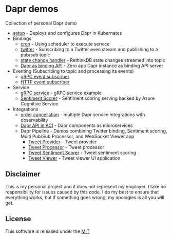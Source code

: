 # Dapr demos

Collection of personal Dapr demo

* [setup](./setup) - Deploys and configures Dapr in Kubernates 
* Bindings
  * [cron](./cron-binding) - Using scheduler to execute service 
  * [twitter](./tweet-provider) - Subscribing to a Twitter even stream and publishing to a pub/sub topic
  * [state change handler](./state-change-handler) - RethinkDB state changes streamed into topic
  * [Dapr as binding API](./binding-api) - Zero app Dapr instance as binding API server 
* Eventing (Subscribing to topic and processing its events)
  * [gRPC event subscriber](./grpc-event-subscriber)
  * [HTTP event subscriber](./http-event-subscriber)
* Service 
  * [gRPC service](./grpc-service) - gRPC service example
  * [Sentiment Scorer](./sentiment-scorer) - Sentiment scoring serving backed by Azure Cognitive Service 
* Integrations
  * [order cancellation](./order-cancellation) - multiple Dapr service integrations with observability
  * [Dapr API in ACI](./dapr-aci) - Dapr components as microservices 
  * Dapr Pipeline - Demos combining Twitter binding, Sentiment scoring, Multi Pub/Sub Processor, and WebSocket Viewer app
    * [Tweet Provider](./tweet-provider) - Tweet provider 
    * [Tweet Processor](./tweet-processor) - Tweet processor  
    * [Tweet Sentiment Scorer](./sentiment-scorer) - Tweet sentiment scoring
    * [Tweet Viewer](./tweet-viewer) - Tweet viewer UI application  

## Disclaimer

This is my personal project and it does not represent my employer. I take no responsibility for issues caused by this code. I do my best to ensure that everything works, but if something goes wrong, my apologies is all you will get.

## License

This software is released under the [MIT](./LICENSE)
